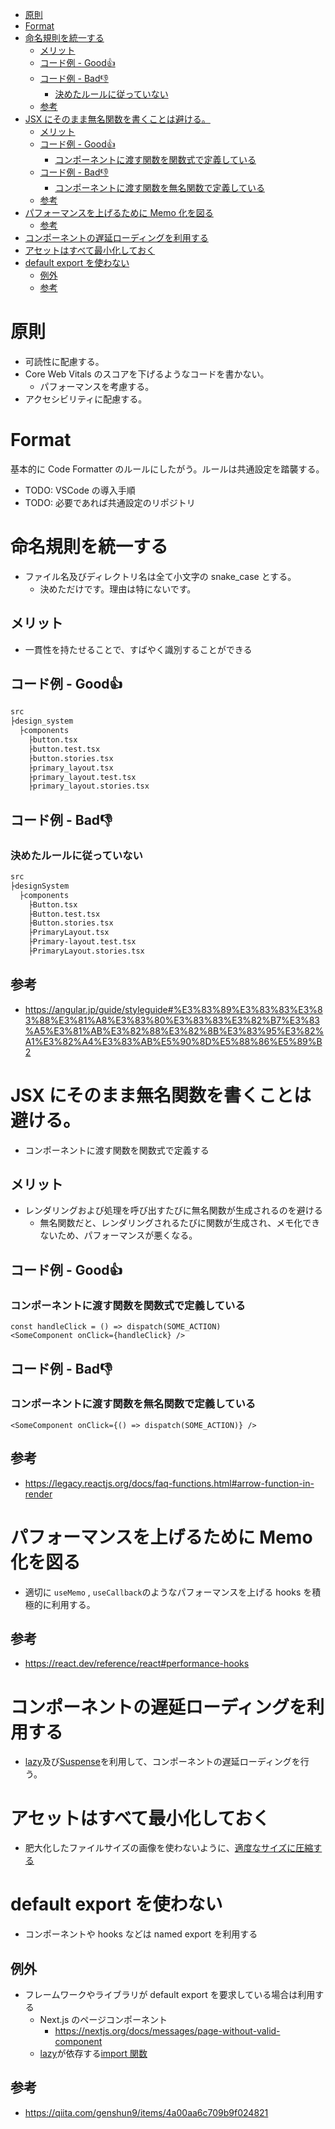 <!-- START doctoc generated TOC please keep comment here to allow auto update -->
<!-- DON'T EDIT THIS SECTION, INSTEAD RE-RUN doctoc TO UPDATE -->

- [原則](#%E5%8E%9F%E5%89%87)
- [Format](#format)
- [命名規則を統一する](#%E5%91%BD%E5%90%8D%E8%A6%8F%E5%89%87%E3%82%92%E7%B5%B1%E4%B8%80%E3%81%99%E3%82%8B)
  - [メリット](#%E3%83%A1%E3%83%AA%E3%83%83%E3%83%88)
  - [コード例 - Good👍](#%E3%82%B3%E3%83%BC%E3%83%89%E4%BE%8B---good)
  - [コード例 - Bad👎](#%E3%82%B3%E3%83%BC%E3%83%89%E4%BE%8B---bad)
    - [決めたルールに従っていない](#%E6%B1%BA%E3%82%81%E3%81%9F%E3%83%AB%E3%83%BC%E3%83%AB%E3%81%AB%E5%BE%93%E3%81%A3%E3%81%A6%E3%81%84%E3%81%AA%E3%81%84)
  - [参考](#%E5%8F%82%E8%80%83)
- [JSX にそのまま無名関数を書くことは避ける。](#jsx-%E3%81%AB%E3%81%9D%E3%81%AE%E3%81%BE%E3%81%BE%E7%84%A1%E5%90%8D%E9%96%A2%E6%95%B0%E3%82%92%E6%9B%B8%E3%81%8F%E3%81%93%E3%81%A8%E3%81%AF%E9%81%BF%E3%81%91%E3%82%8B)
  - [メリット](#%E3%83%A1%E3%83%AA%E3%83%83%E3%83%88-1)
  - [コード例 - Good👍](#%E3%82%B3%E3%83%BC%E3%83%89%E4%BE%8B---good-1)
    - [コンポーネントに渡す関数を関数式で定義している](#%E3%82%B3%E3%83%B3%E3%83%9D%E3%83%BC%E3%83%8D%E3%83%B3%E3%83%88%E3%81%AB%E6%B8%A1%E3%81%99%E9%96%A2%E6%95%B0%E3%82%92%E9%96%A2%E6%95%B0%E5%BC%8F%E3%81%A7%E5%AE%9A%E7%BE%A9%E3%81%97%E3%81%A6%E3%81%84%E3%82%8B)
  - [コード例 - Bad👎](#%E3%82%B3%E3%83%BC%E3%83%89%E4%BE%8B---bad-1)
    - [コンポーネントに渡す関数を無名関数で定義している](#%E3%82%B3%E3%83%B3%E3%83%9D%E3%83%BC%E3%83%8D%E3%83%B3%E3%83%88%E3%81%AB%E6%B8%A1%E3%81%99%E9%96%A2%E6%95%B0%E3%82%92%E7%84%A1%E5%90%8D%E9%96%A2%E6%95%B0%E3%81%A7%E5%AE%9A%E7%BE%A9%E3%81%97%E3%81%A6%E3%81%84%E3%82%8B)
  - [参考](#%E5%8F%82%E8%80%83-1)
- [パフォーマンスを上げるために Memo 化を図る](#%E3%83%91%E3%83%95%E3%82%A9%E3%83%BC%E3%83%9E%E3%83%B3%E3%82%B9%E3%82%92%E4%B8%8A%E3%81%92%E3%82%8B%E3%81%9F%E3%82%81%E3%81%AB-memo-%E5%8C%96%E3%82%92%E5%9B%B3%E3%82%8B)
  - [参考](#%E5%8F%82%E8%80%83-2)
- [コンポーネントの遅延ローディングを利用する](#%E3%82%B3%E3%83%B3%E3%83%9D%E3%83%BC%E3%83%8D%E3%83%B3%E3%83%88%E3%81%AE%E9%81%85%E5%BB%B6%E3%83%AD%E3%83%BC%E3%83%87%E3%82%A3%E3%83%B3%E3%82%B0%E3%82%92%E5%88%A9%E7%94%A8%E3%81%99%E3%82%8B)
- [アセットはすべて最小化しておく](#%E3%82%A2%E3%82%BB%E3%83%83%E3%83%88%E3%81%AF%E3%81%99%E3%81%B9%E3%81%A6%E6%9C%80%E5%B0%8F%E5%8C%96%E3%81%97%E3%81%A6%E3%81%8A%E3%81%8F)
- [default export を使わない](#default-export-%E3%82%92%E4%BD%BF%E3%82%8F%E3%81%AA%E3%81%84)
  - [例外](#%E4%BE%8B%E5%A4%96)
  - [参考](#%E5%8F%82%E8%80%83-3)

<!-- END doctoc generated TOC please keep comment here to allow auto update -->

# 原則

- 可読性に配慮する。
- Core Web Vitals のスコアを下げるようなコードを書かない。
  - パフォーマンスを考慮する。
- アクセシビリティに配慮する。

# Format

基本的に Code Formatter のルールにしたがう。ルールは共通設定を踏襲する。

- TODO: VSCode の導入手順
- TODO: 必要であれば共通設定のリポジトリ

# 命名規則を統一する

- ファイル名及びディレクトリ名は全て小文字の snake_case とする。
  - 決めただけです。理由は特にないです。

## メリット

- 一貫性を持たせることで、すばやく識別することができる

## コード例 - Good👍

```bash
src
├design_system
  ├components
    ├button.tsx
    ├button.test.tsx
    ├button.stories.tsx
    ├primary_layout.tsx
    ├primary_layout.test.tsx
    ├primary_layout.stories.tsx

```

## コード例 - Bad👎

### 決めたルールに従っていない

```bash
src
├designSystem
  ├components
    ├Button.tsx
    ├Button.test.tsx
    ├Button.stories.tsx
    ├PrimaryLayout.tsx
    ├Primary-layout.test.tsx
    ├PrimaryLayout.stories.tsx
```

## 参考

- https://angular.jp/guide/styleguide#%E3%83%89%E3%83%83%E3%83%88%E3%81%A8%E3%83%80%E3%83%83%E3%82%B7%E3%83%A5%E3%81%AB%E3%82%88%E3%82%8B%E3%83%95%E3%82%A1%E3%82%A4%E3%83%AB%E5%90%8D%E5%88%86%E5%89%B2

# JSX にそのまま無名関数を書くことは避ける。

- コンポーネントに渡す関数を関数式で定義する

## メリット

- レンダリングおよび処理を呼び出すたびに無名関数が生成されるのを避ける
  - 無名関数だと、レンダリングされるたびに関数が生成され、メモ化できないため、パフォーマンスが悪くなる。

## コード例 - Good👍

### コンポーネントに渡す関数を関数式で定義している

```tsx
const handleClick = () => dispatch(SOME_ACTION)
<SomeComponent onClick={handleClick} />
```

## コード例 - Bad👎

### コンポーネントに渡す関数を無名関数で定義している

```tsx
<SomeComponent onClick={() => dispatch(SOME_ACTION)} />
```

## 参考

- https://legacy.reactjs.org/docs/faq-functions.html#arrow-function-in-render

# パフォーマンスを上げるために Memo 化を図る

- 適切に `useMemo` , `useCallback`のようなパフォーマンスを上げる hooks を積極的に利用する。

## 参考

- https://react.dev/reference/react#performance-hooks

# コンポーネントの遅延ローディングを利用する

- [lazy](https://react.dev/reference/react/lazy)及び[Suspense](https://react.dev/reference/react/Suspense)を利用して、コンポーネントの遅延ローディングを行う。

# アセットはすべて最小化しておく

- 肥大化したファイルサイズの画像を使わないように、[適度なサイズに圧縮する](https://www.notion.so/ccbc5f85a69c419fba9c33405a25fbc6)

# default export を使わない

- コンポーネントや hooks などは named export を利用する

## 例外

- フレームワークやライブラリが default export を要求している場合は利用する
  - Next.js のページコンポーネント
    - https://nextjs.org/docs/messages/page-without-valid-component
  - [lazy](https://react.dev/reference/react/lazy)が依存する[import 関数](https://developer.mozilla.org/ja/docs/Web/JavaScript/Reference/Statements/import)

## 参考

- https://qiita.com/genshun9/items/4a00aa6c709b9f024821

